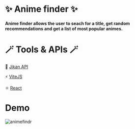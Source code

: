 # ✨ Anime finder ✨

#### Anime finder allows the user to seach for a title, get random recommendations and get a list of most popular animes.

# 🪄 Tools & APIs 🪄

🌸 [Jikan API](https://jikan.moe/)

⚡ [ViteJS](https://vitejs.dev/blog/announcing-vite2.html)

⚛ [React](https://reactjs.org/l)




# Demo

![animefindr](https://user-images.githubusercontent.com/78863735/202900982-58da4bde-eb48-446e-bd89-87a153fbc91e.gif)
